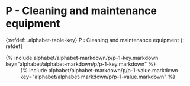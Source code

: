  <div data-role="collapsible" data-inset="false" markdown="1">
 <h1 class="cart-collapsible-div">P - Cleaning and maintenance equipment</h1>

{:refdef: .alphabet-table-key}
P
: Cleaning and maintenance equipment
{: refdef}

<dt markdown='block' >
{% include alphabet/alphabet-markdown/p/p-1-key.markdown key="alphabet/alphabet-markdown/p/p-1-key.markdown" %}
</dt>
<dd markdown='1'>
{% include alphabet/alphabet-markdown/p/p-1-value.markdown key="alphabet/alphabet-markdown/p/p-1-value.markdown" %}
</dd>




 </div>
